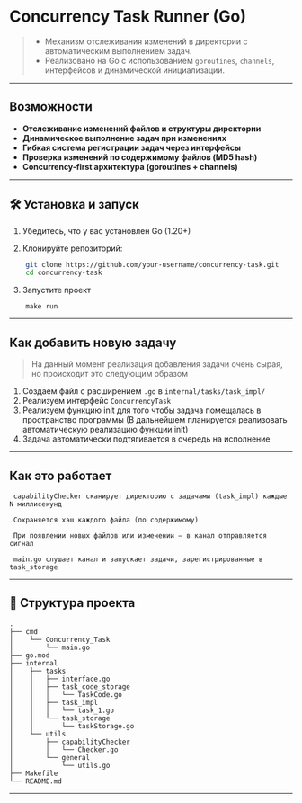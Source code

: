 # Concurrency Task Runner (Go)

> - Механизм отслеживания изменений в директории с автоматическим выполнением задач.  
> - Реализовано на Go с использованием `goroutines`, `channels`, интерфейсов и динамической инициализации.

---

##  Возможности

-  **Отслеживание изменений файлов и структуры директории**
-  **Динамическое выполнение задач при изменениях**
-  **Гибкая система регистрации задач через интерфейсы**
-  **Проверка изменений по содержимому файлов (MD5 hash)**
-  **Concurrency-first архитектура (goroutines + channels)**

---

## 🛠️ Установка и запуск

1. Убедитесь, что у вас установлен Go (1.20+)

2. Клонируйте репозиторий:

```bash
    git clone https://github.com/your-username/concurrency-task.git
    cd concurrency-task
```
3. Запустите проект
```text
    make run
```

---

## Как добавить новую задачу
> На данный момент реализация добавления задачи очень сырая, но происходит это следующим образом
1. Создаем файл с расширением `.go` в `internal/tasks/task_impl/` 
2. Реализуем интерфейс `ConcurrencyTask`
3. Реализуем функцию init для того чтобы задача помещалась в пространство программы (В дальнейшем планируется реализовать автоматическую реализацию функции init)
4. Задача автоматически подтягивается в очередь на исполнение

---

## Как это работает

     capabilityChecker сканирует директорию с задачами (task_impl) каждые N миллисекунд

     Сохраняется хэш каждого файла (по содержимому)

     При появлении новых файлов или изменении — в канал отправляется сигнал

     main.go слушает канал и запускает задачи, зарегистрированные в task_storage

---


## 📁 Структура проекта
```text
.
├── cmd
│    └── Concurrency_Task
│        └── main.go
├── go.mod
├── internal
│    ├── tasks
│    │   ├── interface.go
│    │   ├── task_code_storage
│    │   │   └── TaskCode.go
│    │   ├── task_impl
│    │   │   └── task_1.go
│    │   └── task_storage
│    │       └── taskStorage.go
│    └── utils
│        ├── capabilityChecker
│        │   └── Checker.go
│        └── general
│            └── utils.go
├── Makefile
└── README.md

```


---